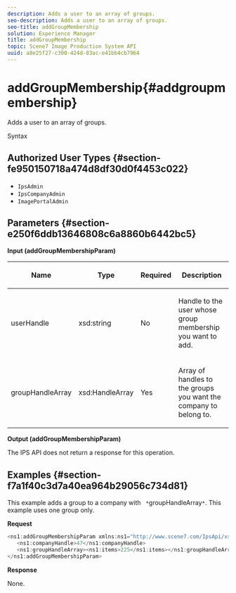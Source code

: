 ```yaml
---
description: Adds a user to an array of groups.
seo-description: Adds a user to an array of groups.
seo-title: addGroupMembership
solution: Experience Manager
title: addGroupMembership
topic: Scene7 Image Production System API
uuid: a8e25f27-c300-424d-83ac-e41bb4cb7964
---
```


# addGroupMembership{#addgroupmembership}

Adds a user to an array of groups.

 Syntax 

## Authorized User Types {#section-fe950150718a474d8df30d0f4453c022}

* `IpsAdmin` 
* `IpsCompanyAdmin` 
* `ImagePortalAdmin`

## Parameters {#section-e250f6ddb13646808c6a8860b6442bc5}

**Input (addGroupMembershipParam)** 

<table id="table_71AD8902E4854CA5A12379DBA4DF17C7"> 
 <thead> 
  <tr> 
   <th colname="col1" class="entry"> <p>Name </p> </th> 
   <th colname="col2" class="entry"> <p>Type </p> </th> 
   <th colname="col3" class="entry"> <p>Required </p> </th> 
   <th colname="col4" class="entry"> <p>Description </p> </th> 
  </tr> 
 </thead>
 <tbody> 
  <tr> 
   <td colname="col1"> <span class="codeph"> <span class="varname"> userHandle</span> </span> </td> 
   <td colname="col2"> <span class="codeph"> xsd:string</span> </td> 
   <td colname="col3"> <p>No </p> </td> 
   <td colname="col4"> <p>Handle to the user whose group membership you want to add. </p> </td> 
  </tr> 
  <tr> 
   <td colname="col1"> <span class="codeph"> <span class="varname"> groupHandleArray</span> </span> </td> 
   <td colname="col2"> <span class="codeph"> xsd:HandleArray</span> </td> 
   <td colname="col3"> <p>Yes </p> </td> 
   <td colname="col4"> <p>Array of handles to the groups you want the company to belong to. </p> </td> 
  </tr> 
 </tbody> 
</table>

**Output (addGroupMembershipParam)**

The IPS API does not return a response for this operation.

## Examples {#section-f7a1f40c3d7a40ea964b29056c734d81}

This example adds a group to a company with ` *`groupHandleArray`*`. This example uses one group only.

**Request** 

```java
<ns1:addGroupMembershipParam xmlns:ns1="http://www.scene7.com/IpsApi/xsd">
   <ns1:companyHandle>47</ns1:companyHandle>
   <ns1:groupHandleArray><ns1:items>225</ns1:items></ns1:groupHandleArray>
</ns1:addGroupMembershipParam>
```

**Response**

None. 
